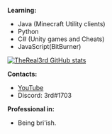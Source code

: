 **Learning:**
- Java (Minecraft Utility clients)
- Python
- C# (Unity games and Cheats)
- JavaScript(BitBurner)

[![TheReal3rd GitHub stats](https://github-readme-stats.vercel.app/api?username=TheReal3rd&theme=tokyonight)](https://github.com/anuraghazra/github-readme-stats)

**Contacts:**
- [YouTube](https://www.youtube.com/channel/UCq0Zm9yqvXrzvnnMz4vbkIw)
- Discord: 3rd#1703

**Professional in:**
- Being bri'ish.
